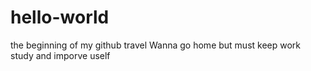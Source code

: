 # hello-world
the beginning of my github travel
Wanna go home but must keep work study and imporve uself
